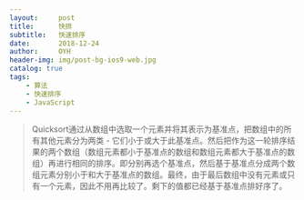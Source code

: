 ```yaml
---
layout:     post
title:      快排
subtitle:   快速排序
date:       2018-12-24
author:     OYH
header-img: img/post-bg-ios9-web.jpg
catalog: true
tags:
    - 算法
    - 快速排序
    - JavaScript
---
```


>Quicksort通过从数组中选取一个元素并将其表示为基准点，把数组中的所有其他元素分为两类 - 它们小于或大于此基准点。然后把作为这一轮排序结果的两个数组（数组元素都小于基准点的数组和数组元素都大于基准点的数组）再进行相同的排序。即分别再选个基准点，然后基于基准点分成两个数组元素分别小于和大于基准点的数组。最终，由于最后数组中没有元素或只有一个元素，因此不用再比较了。剩下的值都已经基于基准点排好序了。
